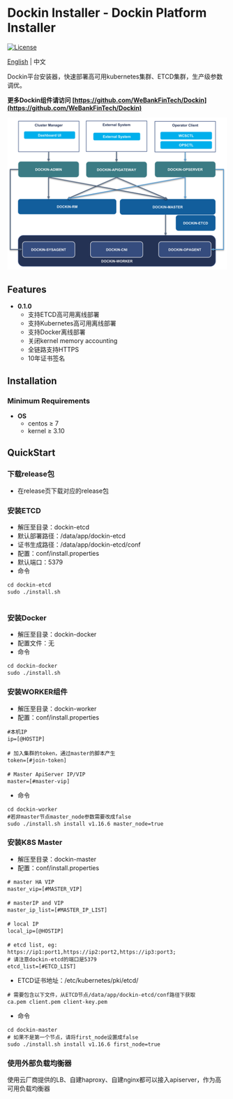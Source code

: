# Dockin Installer - Dockin Platform Installer

[![License](https://img.shields.io/badge/license-Apache%202-4EB1BA.svg)](https://www.apache.org/licenses/LICENSE-2.0.html)

[English](README.md) | 中文

Dockin平台安装器，快速部署高可用kubernetes集群、ETCD集群，生产级参数调优。

**更多Dockin组件请访问 [https://github.com/WeBankFinTech/Dockin](https://github.com/WeBankFinTech/Dockin)**

![Architecture](docs/images/dockin.png)

## Features

* **0.1.0**
    * 支持ETCD高可用离线部署
    * 支持Kubernetes高可用离线部署
    * 支持Docker离线部署
    * 关闭kernel memory accounting
    * 全链路支持HTTPS
    * 10年证书签名

## Installation

### Minimum Requirements

* **OS**
  * centos ≥  7 
  * kernel ≥ 3.10

## QuickStart

### 下载release包

- 在release页下载对应的release包

### 安装ETCD

- 解压至目录：dockin-etcd
- 默认部署路径：/data/app/dockin-etcd
- 证书生成路径：/data/app/dockin-etcd/conf
- 配置：conf/install.properties
- 默认端口：5379
- 命令

```
cd dockin-etcd
sudo ./install.sh 


```

### 安装Docker

- 解压至目录：dockin-docker
- 配置文件：无
- 命令

```
cd dockin-docker
sudo ./install.sh

```

### 安装WORKER组件

- 解压至目录：dockin-worker
- 配置：conf/install.properties

```
#本机IP
ip=[@HOSTIP]

# 加入集群的token，通过master的脚本产生
token=[#join-token]

# Master ApiServer IP/VIP
master=[#master-vip]
```

- 命令

```
cd dockin-worker
#若非master节点master_node参数需要改成false
sudo ./install.sh install v1.16.6 master_node=true

```


### 安装K8S Master

- 解压至目录：dockin-master
- 配置：conf/install.properties

```
# master HA VIP
master_vip=[#MASTER_VIP]

# masterIP and VIP
master_ip_list=[#MASTER_IP_LIST]

# local IP
local_ip=[@HOSTIP]

# etcd list, eg: https://ip1:port1,https://ip2:port2,https://ip3:port3; 
# 请注意dockin-etcd的端口是5379
etcd_list=[#ETCD_LIST]
```

- ETCD证书地址：/etc/kubernetes/pki/etcd/

```
# 需要包含以下文件，从ETCD节点/data/app/dockin-etcd/conf路径下获取
ca.pem client.pem client-key.pem
```

- 命令

```
cd dockin-master
# 如果不是第一个节点，请将first_node设置成false
sudo ./install.sh install v1.16.6 first_node=true
```

### 使用外部负载均衡器

使用云厂商提供的LB、自建haproxy、自建nginx都可以接入apiserver，作为高可用负载均衡器